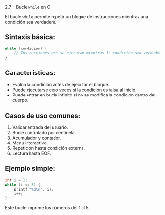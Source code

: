 2.7 – Bucle `while` en C

El bucle `while` permite repetir un bloque de instrucciones mientras una condición sea verdadera.

## Sintaxis básica:

```c
while (condición) {
    // Instrucciones que se ejecutan mientras la condición sea verdadera
}
```

## Características:
- Evalúa la condición antes de ejecutar el bloque.
- Puede ejecutarse cero veces si la condición es falsa al inicio.
- Puede entrar en bucle infinito si no se modifica la condición dentro del cuerpo.

## Casos de uso comunes:
1. Validar entrada del usuario.
2. Bucle controlado por centinela.
3. Acumulador y contador.
4. Menú interactivo.
5. Repetición hasta condición externa.
6. Lectura hasta EOF.

## Ejemplo simple:

```c
int i = 1;
while (i <= 5) {
    printf("%d\n", i);
    i++;
}
```

Este bucle imprime los números del 1 al 5.
